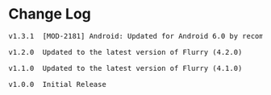 # Change Log
<pre>
v1.3.1  [MOD-2181] Android: Updated for Android 6.0 by recompiling

v1.2.0  Updated to the latest version of Flurry (4.2.0)

v1.1.0  Updated to the latest version of Flurry (4.1.0)

v1.0.0  Initial Release
